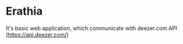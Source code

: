 # Erathia

It's basic web application, which communicate with deezer.com API (https://api.deezer.com/)
